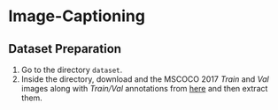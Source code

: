 # Image-Captioning

## Dataset Preparation

1. Go to the directory `dataset`.
2. Inside the directory, download and the MSCOCO 2017 _Train_ and _Val_ images along with _Train/Val_ annotations from [here](http://cocodataset.org/#download) and then extract them.
